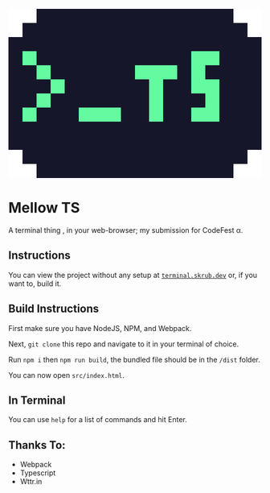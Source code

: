 ![Logo](https://raw.githubusercontent.com/humboldt123/mellowTs/main/logo.png)

# Mellow TS
A terminal thing , in your web-browser; my submission for CodeFest α.

## Instructions

You can view the project without any setup at [`terminal.skrub.dev`](https://terminal.skrub.dev) or, if you want to, build it.

## Build Instructions

First make sure you have NodeJS, NPM, and Webpack.

Next, `git clone` this repo and navigate to it in your terminal of choice.

Run `npm i` then `npm run build`, the bundled file should be in the `/dist` folder.

You can now open `src/index.html`.

## In Terminal

You can use `help` for a list of commands and hit Enter.


## Thanks To:

- Webpack
- Typescript
- Wttr.in
